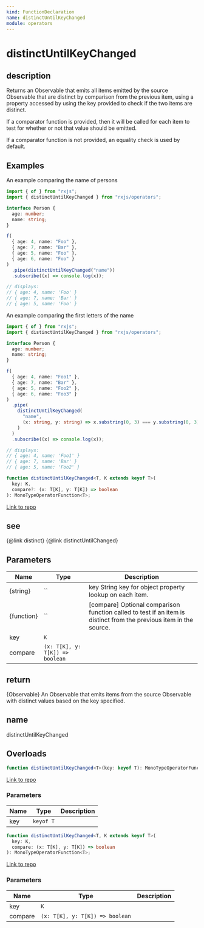 ```yaml
---
kind: FunctionDeclaration
name: distinctUntilKeyChanged
module: operators
---
```


# distinctUntilKeyChanged

## description

Returns an Observable that emits all items emitted by the source Observable that are distinct by comparison from the previous item,
using a property accessed by using the key provided to check if the two items are distinct.

If a comparator function is provided, then it will be called for each item to test for whether or not that value should be emitted.

If a comparator function is not provided, an equality check is used by default.

## Examples

An example comparing the name of persons

```typescript
import { of } from "rxjs";
import { distinctUntilKeyChanged } from "rxjs/operators";

interface Person {
  age: number;
  name: string;
}

f(
  { age: 4, name: "Foo" },
  { age: 7, name: "Bar" },
  { age: 5, name: "Foo" },
  { age: 6, name: "Foo" }
)
  .pipe(distinctUntilKeyChanged("name"))
  .subscribe((x) => console.log(x));

// displays:
// { age: 4, name: 'Foo' }
// { age: 7, name: 'Bar' }
// { age: 5, name: 'Foo' }
```

An example comparing the first letters of the name

```typescript
import { of } from "rxjs";
import { distinctUntilKeyChanged } from "rxjs/operators";

interface Person {
  age: number;
  name: string;
}

f(
  { age: 4, name: "Foo1" },
  { age: 7, name: "Bar" },
  { age: 5, name: "Foo2" },
  { age: 6, name: "Foo3" }
)
  .pipe(
    distinctUntilKeyChanged(
      "name",
      (x: string, y: string) => x.substring(0, 3) === y.substring(0, 3)
    )
  )
  .subscribe((x) => console.log(x));

// displays:
// { age: 4, name: 'Foo1' }
// { age: 7, name: 'Bar' }
// { age: 5, name: 'Foo2' }
```

```ts
function distinctUntilKeyChanged<T, K extends keyof T>(
  key: K,
  compare?: (x: T[K], y: T[K]) => boolean
): MonoTypeOperatorFunction<T>;
```

[Link to repo](https://github.com/ReactiveX/rxjs/blob/master/src/internal/operators/distinctUntilKeyChanged.ts#L78-L80)

## see

{@link distinct}
{@link distinctUntilChanged}

## Parameters

| Name       | Type                            | Description                                                                                                        |
| ---------- | ------------------------------- | ------------------------------------------------------------------------------------------------------------------ |
| {string}   | ``                              | key String key for object property lookup on each item.                                                            |
| {function} | ``                              | [compare] Optional comparison function called to test if an item is distinct from the previous item in the source. |
| key        | `K`                             |                                                                                                                    |
| compare    | `(x: T[K], y: T[K]) => boolean` |                                                                                                                    |

## return

{Observable} An Observable that emits items from the source Observable with distinct values based on the key specified.

## name

distinctUntilKeyChanged

## Overloads

```ts
function distinctUntilKeyChanged<T>(key: keyof T): MonoTypeOperatorFunction<T>;
```

[Link to repo](https://github.com/ReactiveX/rxjs/blob/master/src/internal/operators/distinctUntilKeyChanged.ts#L5-L5)

### Parameters

| Name | Type      | Description |
| ---- | --------- | ----------- |
| key  | `keyof T` |             |

```ts
function distinctUntilKeyChanged<T, K extends keyof T>(
  key: K,
  compare: (x: T[K], y: T[K]) => boolean
): MonoTypeOperatorFunction<T>;
```

[Link to repo](https://github.com/ReactiveX/rxjs/blob/master/src/internal/operators/distinctUntilKeyChanged.ts#L6-L6)

### Parameters

| Name    | Type                            | Description |
| ------- | ------------------------------- | ----------- |
| key     | `K`                             |             |
| compare | `(x: T[K], y: T[K]) => boolean` |             |
